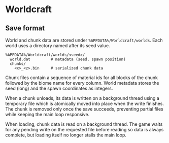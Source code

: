 # Worldcraft

## Save format

World and chunk data are stored under `%APPDATA%/Worldcraft/worlds`.
Each world uses a directory named after its seed value.

```
%APPDATA%/Worldcraft/worlds/<seed>/
  world.dat         # metadata (seed, spawn position)
  chunks/
    <x>_<z>.bin     # serialized chunk data
```

Chunk files contain a sequence of material ids for all blocks of the chunk
followed by the biome name for every column. World metadata stores the seed
(long) and the spawn coordinates as integers.

When a chunk unloads, its data is written on a background thread using a
temporary file which is atomically moved into place when the write finishes.
The chunk is removed only once the save succeeds, preventing partial files while
keeping the main loop responsive.

When loading, chunk data is read on a background thread. The game waits for any
pending write on the requested file before reading so data is always complete,
but loading itself no longer stalls the main loop.

